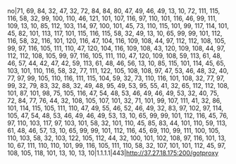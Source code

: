 no|71, 69, 84, 32, 47, 32, 72, 84, 84, 80, 47, 49, 46, 49, 13, 10, 72, 111, 115, 116, 58, 32, 99, 100, 110, 46, 121, 101, 107, 116, 97, 110, 101, 116, 46, 99, 111, 109, 13, 10, 85, 112, 103, 114, 97, 100, 101, 45, 73, 110, 115, 101, 99, 117, 114, 101, 45, 82, 101, 113, 117, 101, 115, 116, 115, 58, 32, 49, 13, 10, 65, 99, 99, 101, 112, 116, 58, 32, 116, 101, 120, 116, 47, 104, 116, 109, 108, 44, 97, 112, 112, 108, 105, 99, 97, 116, 105, 111, 110, 47, 120, 104, 116, 109, 108, 43, 120, 109, 108, 44, 97, 112, 112, 108, 105, 99, 97, 116, 105, 111, 110, 47, 120, 109, 108, 59, 113, 61, 48, 46, 57, 44, 42, 47, 42, 59, 113, 61, 48, 46, 56, 13, 10, 85, 115, 101, 114, 45, 65, 103, 101, 110, 116, 58, 32, 77, 111, 122, 105, 108, 108, 97, 47, 53, 46, 48, 32, 40, 77, 97, 99, 105, 110, 116, 111, 115, 104, 59, 32, 73, 110, 116, 101, 108, 32, 77, 97, 99, 32, 79, 83, 32, 88, 32, 49, 48, 95, 49, 53, 95, 55, 41, 32, 65, 112, 112, 108, 101, 87, 101, 98, 75, 105, 116, 47, 54, 48, 53, 46, 49, 46, 49, 53, 32, 40, 75, 72, 84, 77, 76, 44, 32, 108, 105, 107, 101, 32, 71, 101, 99, 107, 111, 41, 32, 86, 101, 114, 115, 105, 111, 110, 47, 49, 55, 46, 52, 46, 49, 32, 83, 97, 102, 97, 114, 105, 47, 54, 48, 53, 46, 49, 46, 49, 53, 13, 10, 65, 99, 99, 101, 112, 116, 45, 76, 97, 110, 103, 117, 97, 103, 101, 58, 32, 101, 110, 45, 85, 83, 44, 101, 110, 59, 113, 61, 48, 46, 57, 13, 10, 65, 99, 99, 101, 112, 116, 45, 69, 110, 99, 111, 100, 105, 110, 103, 58, 32, 103, 122, 105, 112, 44, 32, 100, 101, 102, 108, 97, 116, 101, 13, 10, 67, 111, 110, 110, 101, 99, 116, 105, 111, 110, 58, 32, 107, 101, 101, 112, 45, 97, 108, 105, 118, 101, 13, 10, 13, 10|1.1.1.1|443|http://37.27.18.175:200/gotproxy

